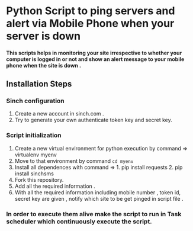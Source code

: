 # Python Script to ping servers and alert via Mobile Phone when your server is down 

#### This scripts helps in monitoring your site irrespective to whether your computer is logged in or not and show an alert message to your mobile phone when the site is down .

## Installation Steps 
### Sinch configuration 
1. Create a new account in sinch.com .
2. Try to generate your own authenticate token key and secret key.
### Script initialization
1. Create a new virtual environment for python execution by command => virtualenv myenv
2. Move to that environment by command `cd myenv`
3. Install all dependences with command => 1. pip install requests 2. pip install sinchsms
4. Fork this repository.
5. Add all the required information . 
6. With all the required information including mobile number , token id, secret key are given , notify which site to be get pinged in script file .  
### In order to execute them alive make the script to run in Task scheduler which continuously execute the script. 

